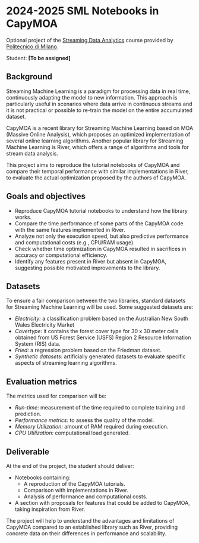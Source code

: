 # 2024-2025 SML Notebooks in CapyMOA

Optional project of the [Streaming Data Analytics](http://emanueledellavalle.org/teaching/streaming-data-analytics-2023-24/) course provided by [Politecnico di Milano](https://www11.ceda.polimi.it/schedaincarico/schedaincarico/controller/scheda_pubblica/SchedaPublic.do?&evn_default=evento&c_classe=811164&polij_device_category=DESKTOP&__pj0=0&__pj1=d563c55e73c3035baf5b0bab2dda086b).

Student: **[To be assigned]**

## Background
Streaming Machine Learning is a paradigm for processing data in real time, continuously adapting the model to new information. This approach is particularly useful in scenarios where data arrive in continuous streams and it is not practical or possible to re-train the model on the entire accumulated dataset.

CapyMOA is a recent library for Streaming Machine Learning based on MOA (Massive Online Analysis), which proposes an optimized implementation of several online learning algorithms. Another popular library for Streaming Machine Learning is River, which offers a range of algorithms and tools for stream data analysis.

This project aims to reproduce the tutorial notebooks of CapyMOA and compare their temporal performance with similar implementations in River, to evaluate the actual optimization proposed by the authors of CapyMOA.

## Goals and objectives
- Reproduce CapyMOA tutorial notebooks to understand how the library works.
- Compare the time performance of some parts of the CapyMOA code with the same features implemented in River.
- Analyze not only the execution speed, but also predictive performance and computational costs (e.g., CPU/RAM usage).
- Check whether time optimization in CapyMOA resulted in sacrifices in accuracy or computational efficiency.
- Identify any features present in River but absent in CapyMOA, suggesting possible motivated improvements to the library.

## Datasets
To ensure a fair comparison between the two libraries, standard datasets for Streaming Machine Learning will be used. Some suggested datasets are:
- *Electricity:* a classification problem based on the Australian New South Wales Electricity Market
- *Covertype:* it contains the forest cover type for 30 x 30 meter cells obtained from US Forest Service (USFS) Region 2 Resource Information System (RIS) data.
- *Fried:* a regression problem based on the Friedman dataset.
- *Synthetic datasets:* artificially generated datasets to evaluate specific aspects of streaming learning algorithms.

## Evaluation metrics
The metrics used for comparison will be:
- *Run-time:* measurement of the time required to complete training and prediction.
- *Performance metrics:* to assess the quality of the model.
- *Memory Utilization:* amount of RAM required during execution.
- *CPU Utilization:* computational load generated.

## Deliverable
At the end of the project, the student should deliver:
- Notebooks containing:
  - A reproduction of the CapyMOA tutorials.
  - Comparison with implementations in River.
  - Analysis of performance and computational costs.
- A section with proposals for features that could be added to CapyMOA, taking inspiration from River.

The project will help to understand the advantages and limitations of CapyMOA compared to an established library such as River, providing concrete data on their differences in performance and scalability.



